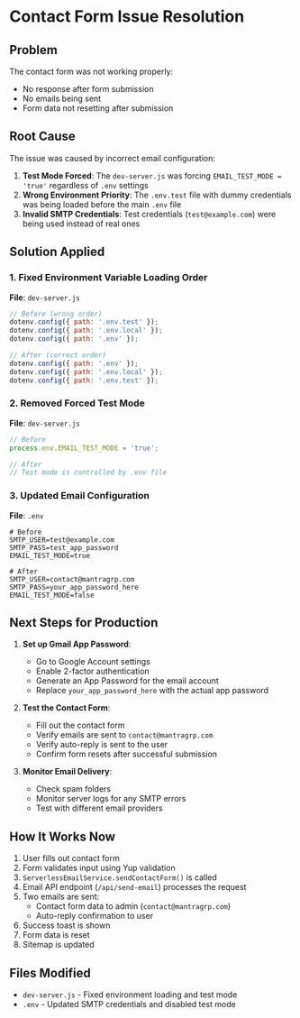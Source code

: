 # Contact Form Issue Resolution

## Problem
The contact form was not working properly:
- No response after form submission
- No emails being sent
- Form data not resetting after submission

## Root Cause
The issue was caused by incorrect email configuration:

1. **Test Mode Forced**: The `dev-server.js` was forcing `EMAIL_TEST_MODE = 'true'` regardless of `.env` settings
2. **Wrong Environment Priority**: The `.env.test` file with dummy credentials was being loaded before the main `.env` file
3. **Invalid SMTP Credentials**: Test credentials (`test@example.com`) were being used instead of real ones

## Solution Applied

### 1. Fixed Environment Variable Loading Order
**File**: `dev-server.js`
```javascript
// Before (wrong order)
dotenv.config({ path: '.env.test' });
dotenv.config({ path: '.env.local' });
dotenv.config({ path: '.env' });

// After (correct order)
dotenv.config({ path: '.env' });
dotenv.config({ path: '.env.local' });
dotenv.config({ path: '.env.test' });
```

### 2. Removed Forced Test Mode
**File**: `dev-server.js`
```javascript
// Before
process.env.EMAIL_TEST_MODE = 'true';

// After
// Test mode is controlled by .env file
```

### 3. Updated Email Configuration
**File**: `.env`
```env
# Before
SMTP_USER=test@example.com
SMTP_PASS=test_app_password
EMAIL_TEST_MODE=true

# After
SMTP_USER=contact@mantragrp.com
SMTP_PASS=your_app_password_here
EMAIL_TEST_MODE=false
```

## Next Steps for Production

1. **Set up Gmail App Password**:
   - Go to Google Account settings
   - Enable 2-factor authentication
   - Generate an App Password for the email account
   - Replace `your_app_password_here` with the actual app password

2. **Test the Contact Form**:
   - Fill out the contact form
   - Verify emails are sent to `contact@mantragrp.com`
   - Verify auto-reply is sent to the user
   - Confirm form resets after successful submission

3. **Monitor Email Delivery**:
   - Check spam folders
   - Monitor server logs for any SMTP errors
   - Test with different email providers

## How It Works Now

1. User fills out contact form
2. Form validates input using Yup validation
3. `ServerlessEmailService.sendContactForm()` is called
4. Email API endpoint (`/api/send-email`) processes the request
5. Two emails are sent:
   - Contact form data to admin (`contact@mantragrp.com`)
   - Auto-reply confirmation to user
6. Success toast is shown
7. Form data is reset
8. Sitemap is updated

## Files Modified
- `dev-server.js` - Fixed environment loading and test mode
- `.env` - Updated SMTP credentials and disabled test mode